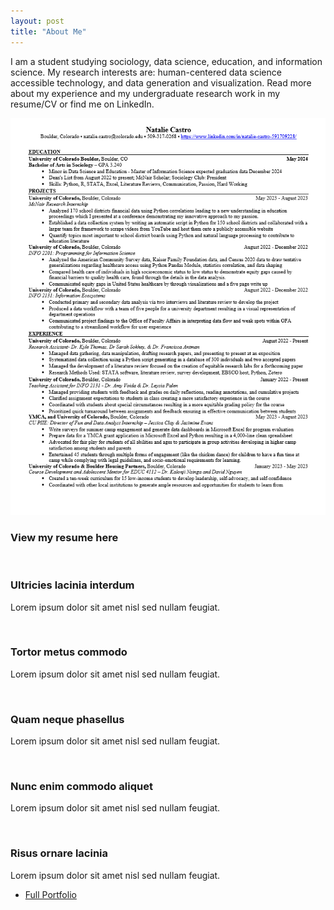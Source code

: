 ```yaml
---
layout: post
title: "About Me"
---
```

I am a student studying sociology, data science, education, and information science. My research interests are: human-centered data science accessible technology, and data generation and visualization. Read more about my experience and my undergraduate research work in my resume/CV or find me on LinkedIn.
<section class="gallery">
	<div class="row">
		<article class="col-6 col-12-xsmall gallery-item">
			<a href="assets/images/website resume.png" class="image fit thumb"><img src="assets/images/website resume.png" alt="Photo of Resume" /></a>
			<h3>View my resume here</h3>
			<p></p>
		</article>
		<article class="col-6 col-12-xsmall gallery-item">
			<a href="https://picsum.photos/740/434?image=412" class="image fit thumb"><img src="https://picsum.photos/370/217?image=412" alt="" /></a>
			<h3>Ultricies lacinia interdum</h3>
			<p>Lorem ipsum dolor sit amet nisl sed nullam feugiat.</p>
		</article>
		<article class="col-6 col-12-xsmall gallery-item">
			<a href="https://picsum.photos/740/434?image=469" class="image fit thumb"><img src="https://picsum.photos/370/217?image=469" alt="" /></a>
			<h3>Tortor metus commodo</h3>
			<p>Lorem ipsum dolor sit amet nisl sed nullam feugiat.</p>
		</article>
		<article class="col-6 col-12-xsmall gallery-item">
			<a href="https://picsum.photos/740/434?image=574" class="image fit thumb"><img src="https://picsum.photos/370/217?image=574" alt="" /></a>
			<h3>Quam neque phasellus</h3>
			<p>Lorem ipsum dolor sit amet nisl sed nullam feugiat.</p>
		</article>
		<article class="col-6 col-12-xsmall gallery-item">
			<a href="https://picsum.photos/740/434?image=565" class="image fit thumb"><img src="https://picsum.photos/370/217?image=565" alt="" /></a>
			<h3>Nunc enim commodo aliquet</h3>
			<p>Lorem ipsum dolor sit amet nisl sed nullam feugiat.</p>
		</article>
		<article class="col-6 col-12-xsmall gallery-item">
			<a href="https://picsum.photos/740/434?image=599" class="image fit thumb"><img src="https://picsum.photos/370/217?image=599" alt="" /></a>
			<h3>Risus ornare lacinia</h3>
			<p>Lorem ipsum dolor sit amet nisl sed nullam feugiat.</p>
		</article>
	</div>
	<ul class="actions">
		<li><a href="#" class="button">Full Portfolio</a></li>
	</ul>
</section>
